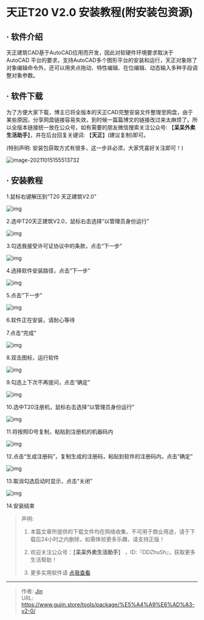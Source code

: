 # 天正T20 V2.0 安装教程(附安装包资源)


## · 软件介绍
天正建筑CAD基于AutoCAD应用而开发，因此对软硬件环境要求取决于 AutoCAD 平台的要求，支持AutoCAD多个图形平台的安装和运行，天正对象除了对象编辑命令外，还可以用夹点拖动、特性编辑、在位编辑、动态输入多种手段调整对象参数。

## · 软件下载
为了方便大家下载，博主已将全版本的天正CAD完整安装文件整理至网盘，由于某些原因，分享网盘链接容易失效，到时候一篇篇博文的链接改过来太麻烦了。所以全版本链接统一放在公众号，如有需要的朋友微信搜索关注公众号: 【**呆呆外卖生活助手**】，并在后台回复关键词: 【**天正**】(建议复制)即可。

(特别声明: 安装包获取方式有很多，这一步非必须，大家凭喜好关注即可！)

![image-20211015155513732](https://img.gujin.store/img/image-20211015155513732.png)

## · 安装教程

1.鼠标右键解压到“T20 天正建筑V2.0”

![img](https://img.gujin.store/img/v2-acc7480acf3ee4c0cd5cd15aa9aa8e3f_720w.png)



2.选中T20天正建筑V2.0，鼠标右击选择“以管理员身份运行”

![img](https://img.gujin.store/img/v2-82a316c556e1ef3cbef1620063d8c8be_720w.png)



3.勾选我接受许可证协议中的条款，点击“下一步”

![img](https://img.gujin.store/img/v2-f4d7e834e11ac92b41a438498bc2b9fc_720w.png)



4.选择软件安装路径，点击“下一步”

![img](https://img.gujin.store/img/v2-ce647ca1179a9cfa7db3ed49b50c4b26_720w.png)

5.点击“下一步”

![img](https://img.gujin.store/img/v2-e37e19741bc6063d89ad762e530f03e9_720w.png)

6.软件正在安装，请耐心等待



7.点击“完成”

![img](https://img.gujin.store/img/v2-c8a82a0e72c22c60a72b00559fabcb7f_720w.png)



8.双击图标，运行软件

![img](https://img.gujin.store/img/v2-0ff12e86859f722889efb405e306df35_720w.png)



9.勾选上下次不再提问，点击“确定”

![img](https://img.gujin.store/img/v2-08b79cb877635c47a111f49e3b6eec73_720w.png)



10.选中T20注册机，鼠标右击选择“以管理员身份运行”

![img](https://img.gujin.store/img/v2-48b972d1ea39b2f829a0ba43e0f8ad82_720w.png)



11.将按照ID号复制，粘贴到注册机的机器码内

![img](https://img.gujin.store/img/v2-a921f4f06a4c1b376e7ef56739f38793_720w.png)



12.点击“生成注册码”，复制生成的注册码，粘贴到软件的注册码内，点击“确定”

![img](https://img.gujin.store/img/v2-90b7acd891c7d861289c3ece4bbdabc4_720w.png)



13.取消勾选启动时显示，点击“关闭”

![img](https://img.gujin.store/img/v2-df37b05b7f9204a9bf529d749c9303a1_720w.png)

14.安装结束




> 声明: 
>
> 1. 本篇文章所提供的下载文件均在网络收集，不可用于商业用途，请于下载后24小时之内删除，如需体验更多乐趣，请支持正版！
>
> 2. 欢迎关注公众号：【**呆呆外卖生活助手**】 ，ID:『DDZhuSh』，获取更多生活帮助！
>
> 3. 更多实用软件请  [点我查看](/tools)

---

> 作者: [Jin](https://img.gujin.store/img/favicon.ico)  
> URL: https://www.gujin.store/tools/package/%E5%A4%A9%E6%AD%A3-v2-0/  

